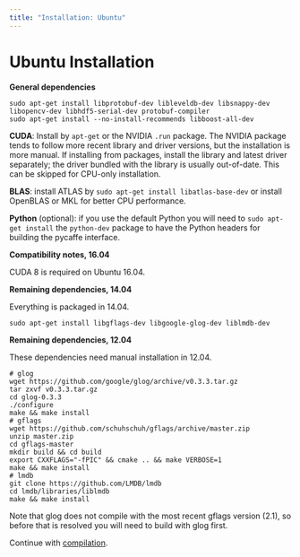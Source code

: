 ```yaml
---
title: "Installation: Ubuntu"
---
```


# Ubuntu Installation

**General dependencies**

    sudo apt-get install libprotobuf-dev libleveldb-dev libsnappy-dev libopencv-dev libhdf5-serial-dev protobuf-compiler
    sudo apt-get install --no-install-recommends libboost-all-dev

**CUDA**: Install by `apt-get` or the NVIDIA `.run` package.
The NVIDIA package tends to follow more recent library and driver versions, but the installation is more manual.
If installing from packages, install the library and latest driver separately; the driver bundled with the library is usually out-of-date.
This can be skipped for CPU-only installation.

**BLAS**: install ATLAS by `sudo apt-get install libatlas-base-dev` or install OpenBLAS or MKL for better CPU performance.

**Python** (optional): if you use the default Python you will need to `sudo apt-get install` the `python-dev` package to have the Python headers for building the pycaffe interface.

**Compatibility notes, 16.04**

CUDA 8 is required on Ubuntu 16.04.

**Remaining dependencies, 14.04**

Everything is packaged in 14.04.

    sudo apt-get install libgflags-dev libgoogle-glog-dev liblmdb-dev

**Remaining dependencies, 12.04**

These dependencies need manual installation in 12.04.

    # glog
    wget https://github.com/google/glog/archive/v0.3.3.tar.gz
    tar zxvf v0.3.3.tar.gz
    cd glog-0.3.3
    ./configure
    make && make install
    # gflags
    wget https://github.com/schuhschuh/gflags/archive/master.zip
    unzip master.zip
    cd gflags-master
    mkdir build && cd build
    export CXXFLAGS="-fPIC" && cmake .. && make VERBOSE=1
    make && make install
    # lmdb
    git clone https://github.com/LMDB/lmdb
    cd lmdb/libraries/liblmdb
    make && make install

Note that glog does not compile with the most recent gflags version (2.1), so before that is resolved you will need to build with glog first.

Continue with [compilation](installation.html#compilation).
